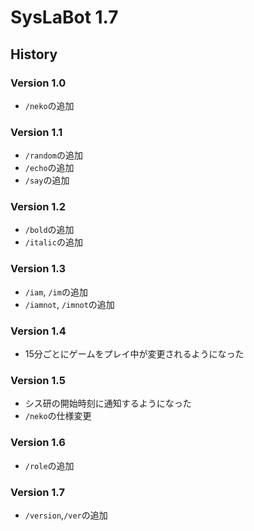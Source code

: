 # SysLaBot 1.7

## History

### Version 1.0

- `/neko`の追加

### Version 1.1

- `/random`の追加
- `/echo`の追加
- `/say`の追加

### Version 1.2

- `/bold`の追加
- `/italic`の追加

### Version 1.3

- `/iam`, `/im`の追加
- `/iamnot`, `/imnot`の追加

### Version 1.4

- 15分ごとにゲームをプレイ中が変更されるようになった

### Version 1.5

- シス研の開始時刻に通知するようになった
- `/neko`の仕様変更

### Version 1.6

- `/role`の追加

### Version 1.7

- `/version`,`/ver`の追加
